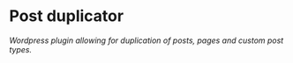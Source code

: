 # Post duplicator

*Wordpress plugin allowing for duplication of posts, pages and custom post types.*